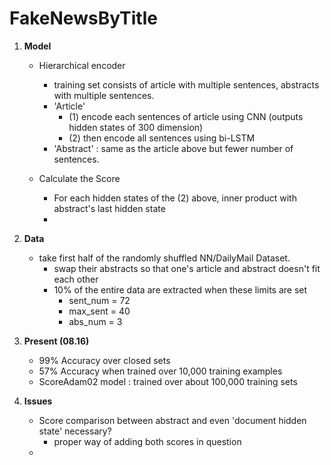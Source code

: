 # FakeNewsByTitle

1. **Model** 
   * Hierarchical encoder 
     * training set consists of article with multiple sentences, abstracts with multiple sentences.
     * 'Article'
       * (1) encode each sentences of article using CNN (outputs hidden states of 300 dimension)
       * (2) then encode all sentences using bi-LSTM 
     * 'Abstract' : same as the article above but fewer number of sentences.
       
   * Calculate the Score
     * For each hidden states of the (2) above, inner product with abstract's last hidden state 
     * 
2. **Data**
   * take first half of the randomly shuffled NN/DailyMail Dataset.
     * swap their abstracts so that one's article and abstract doesn't fit each other 
     * 10% of the entire data are extracted when these limits are set
       * sent_num = 72
       * max_sent = 40
       * abs_num = 3
         
3. **Present (08.16)**
   * 99% Accuracy over closed sets 
   * 57% Accuracy when trained over 10,000 training examples 
   * ScoreAdam02 model : trained over about 100,000 training sets
     
4. **Issues** 
   * Score comparison between abstract and even 'document hidden state' necessary? 
     * proper way of adding both scores in question
   * 

